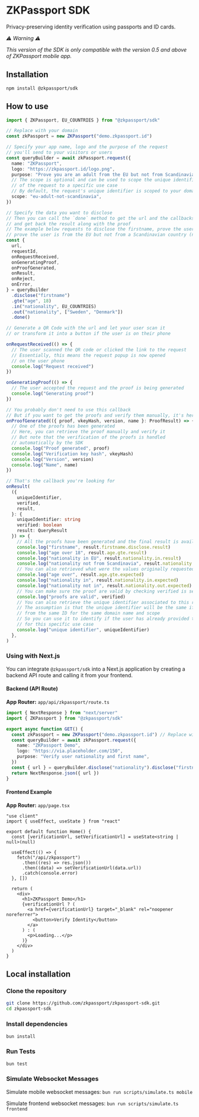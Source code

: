# ZKPassport SDK

Privacy-preserving identity verification using passports and ID cards.

_⚠️ Warning ⚠️_

_This version of the SDK is only compatible with the version 0.5 and above of ZKPassport mobile app._

## Installation

```
npm install @zkpassport/sdk
```

## How to use

```ts
import { ZKPassport, EU_COUNTRIES } from "@zkpassport/sdk"

// Replace with your domain
const zkPassport = new ZKPassport("demo.zkpassport.id")

// Specify your app name, logo and the purpose of the request
// you'll send to your visitors or users
const queryBuilder = await zkPassport.request({
  name: "ZKPassport",
  logo: "https://zkpassport.id/logo.png",
  purpose: "Prove you are an adult from the EU but not from Scandinavia",
  // The scope is optional and can be used to scope the unique identifier
  // of the request to a specific use case
  // By default, the request's unique identifier is scoped to your domain name only
  scope: "eu-adult-not-scandinavia",
})

// Specify the data you want to disclose
// Then you can call the `done` method to get the url and the callbacks to follow the progress
// and get back the result along with the proof
// The example below requests to disclose the firstname, prove the user is at least 18 years old,
// prove the user is from the EU but not from a Scandinavian country (note that Norway is not in the EU)
const {
  url,
  requestId,
  onRequestReceived,
  onGeneratingProof,
  onProofGenerated,
  onResult,
  onReject,
  onError,
} = queryBuilder
  .disclose("firstname")
  .gte("age", 18)
  .in("nationality", EU_COUNTRIES)
  .out("nationality", ["Sweden", "Denmark"])
  .done()

// Generate a QR Code with the url and let your user scan it
// or transform it into a button if the user is on their phone

onRequestReceived(() => {
  // The user scanned the QR code or clicked the link to the request
  // Essentially, this means the request popup is now opened
  // on the user phone
  console.log("Request received")
})

onGeneratingProof(() => {
  // The user accepted the request and the proof is being generated
  console.log("Generating proof")
})

// You probably don't need to use this callback
// But if you want to get the proofs and verify them manually, it's here
onProofGenerated(({ proof, vkeyHash, version, name }: ProofResult) => {
  // One of the proofs has been generated
  // Here, you can retrieve the proof manually and verify it
  // But note that the verification of the proofs is handled
  // automatically by the SDK
  console.log("Proof generated", proof)
  console.log("Verification key hash", vkeyHash)
  console.log("Version", version)
  console.log("Name", name)
})

// That's the callback you're looking for
onResult(
  ({
    uniqueIdentifier,
    verified,
    result,
  }: {
    uniqueIdentifier: string
    verified: boolean
    result: QueryResult
  }) => {
    // All the proofs have been generated and the final result is available
    console.log("firstname", result.firstname.disclose.result)
    console.log("age over 18", result.age.gte.result)
    console.log("nationality in EU", result.nationality.in.result)
    console.log("nationality not from Scandinavia", result.nationality.out.result)
    // You can also retrieved what were the values originally requested
    console.log("age over", result.age.gte.expected)
    console.log("nationality in", result.nationality.in.expected)
    console.log("nationality not in", result.nationality.out.expected)
    // You can make sure the proof are valid by checking verified is set to true
    console.log("proofs are valid", verified)
    // You can also retrieve the unique identifier associated to this request
    // The assumption is that the unique identifier will be the same if coming
    // from the same ID for the same domain name and scope
    // So you can use it to identify if the user has already provided the proof
    // for this specific use case
    console.log("unique identifier", uniqueIdentifier)
  },
)
```

### Using with Next.js

You can integrate `@zkpassport/sdk` into a Next.js application by creating a backend API route and calling it from your frontend.

#### **Backend (API Route)**

**App Router:** `app/api/zkpassport/route.ts`

```typescript
import { NextResponse } from "next/server"
import { ZKPassport } from "@zkpassport/sdk"

export async function GET() {
  const zkPassport = new ZKPassport("demo.zkpassport.id") // Replace with your domain
  const queryBuilder = await zkPassport.request({
    name: "ZKPassport Demo",
    logo: "https://via.placeholder.com/150",
    purpose: "Verify user nationality and first name",
  })
  const { url } = queryBuilder.disclose("nationality").disclose("firstname").done()
  return NextResponse.json({ url })
}
```

#### **Frontend Example**

**App Router:** `app/page.tsx`

```tsx
"use client"
import { useEffect, useState } from "react"

export default function Home() {
  const [verificationUrl, setVerificationUrl] = useState<string | null>(null)

  useEffect(() => {
    fetch("/api/zkpassport")
      .then((res) => res.json())
      .then((data) => setVerificationUrl(data.url))
      .catch(console.error)
  }, [])

  return (
    <div>
      <h1>ZKPassport Demo</h1>
      {verificationUrl ? (
        <a href={verificationUrl} target="_blank" rel="noopener noreferrer">
          <button>Verify Identity</button>
        </a>
      ) : (
        <p>Loading...</p>
      )}
    </div>
  )
}
```

## Local installation

### Clone the repository

```sh
git clone https://github.com/zkpassport/zkpassport-sdk.git
cd zkpassport-sdk
```

### Install dependencies

```sh
bun install
```

### Run Tests

```sh
bun test
```

### Simulate Websocket Messages

Simulate mobile websocket messages: `bun run scripts/simulate.ts mobile`

Simulate frontend websocket messages: `bun run scripts/simulate.ts frontend`
